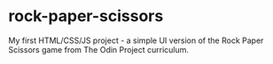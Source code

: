# rock-paper-scissors
My first HTML/CSS/JS project - a simple UI version of the Rock Paper Scissors game from The Odin Project curriculum.

